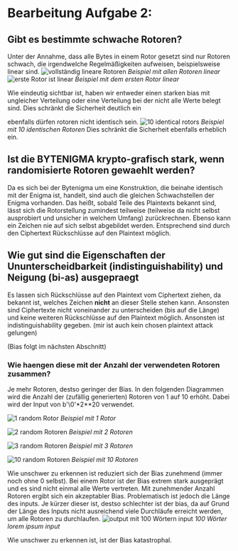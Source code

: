 # Bearbeitung Aufgabe 2:

## Gibt es bestimmte schwache Rotoren?

Unter der Annahme, dass alle Bytes in einem Rotor gesetzt sind nur Rotoren schwach, die irgendwelche Regelmäßigkeiten aufweisen, beispielsweise linear sind.
![vollständig lineare Rotoren](tests/empirical_analysis_results/linear_rotors.png?raw=true "vollständig lineare Rotoren")
*Beispiel mit allen Rotoren linear*
![erste Rotor ist linear](tests/empirical_analysis_results/one_linear_rotor.png?raw=true "erste Rotor ist linear")
*Beispiel mit dem ersten Rotor linear*

Wie eindeutig sichtbar ist, haben wir entweder einen starken bias mit ungleicher Verteilung oder eine Verteilung bei der nicht alle Werte belegt sind. Dies schränkt die Sicherheit deutlich ein

ebenfalls dürfen rotoren nicht identisch sein.
![10 identical rotors](tests/empirical_analysis_results/10_identical_rotors.png?raw=true "10 identical rotors")
*Beispiel mit 10 identischen Rotoren*
Dies schränkt die Sicherheit ebenfalls erheblich ein.
## Ist die BYTENIGMA krypto-grafisch stark, wenn randomisierte Rotoren gewaehlt werden?

Da es sich bei der Bytenigma um eine Konstruktion, die beinahe identisch mit der Enigma ist, handelt, sind auch die gleichen Schwachstellen der Enigma vorhanden. Das heißt, sobald Teile des Plaintexts bekannt sind, lässt sich die Rotorstellung zumindest teilweise (teilweise da nicht selbst ausprobiert und unsicher in welchem Umfang) zurückrechnen. 
Ebenso kann ein Zeichen nie auf sich selbst abgebildet werden. Entsprechend sind durch den Ciphertext Rückschlüsse auf den Plaintext möglich.


## Wie gut sind die Eigenschaften der Ununterscheidbarkeit (indistinguishability) und Neigung (bi-as) ausgepraegt

Es lassen sich Rückschlüsse auf den Plaintext vom Ciphertext ziehen, da bekannt ist, welches Zeichen **nicht** an dieser Stelle stehen kann. Ansonsten sind Ciphertexte nicht voneinander zu unterscheiden (bis auf die Länge) und keine weiteren Rückschlüsse auf den Plaintext möglich. Ansonsten ist indistinguishability gegeben. (mir ist auch kein chosen plaintext attack gelungen)


(Bias folgt im nächsten Abschnitt)

### Wie haengen diese mit der Anzahl der verwendeten Rotoren zusammen?

Je mehr Rotoren, destso geringer der Bias. In den folgenden Diagrammen wird die Anzahl der (zufällig generierten) Rotoren von 1 auf 10 erhöht. Dabei wird der Input von b'\0'*2**20 verwendet.

![](tests/empirical_analysis_results/1_rotor_random_input.png?raw=true "1 random Rotor")
*Beispiel mit 1 Rotor*

![](tests/empirical_analysis_results/2rotors.png?raw=true "2 random Rotoren")
*Beispiel mit 2 Rotoren*

![](tests/empirical_analysis_results/3rotors.png?raw=true "3 random Rotoren")
*Beispiel mit 3 Rotoren*


![](tests/empirical_analysis_results/10rotors.png?raw=true "10 random Rotoren")
*Beispiel mit 10 Rotoren*

Wie unschwer zu erkennen ist reduziert sich der Bias zunehmend (immer noch ohne 0 selbst). Bei einem Rotor ist der Bias extrem stark ausgeprägt und es sind nicht einmal alle Werte vertreten.
Mit zunehmender Anzahl Rotoren ergibt sich ein akzeptabler Bias. 
Problematisch ist jedoch die Länge des inputs. Je kürzer dieser ist, destso schlechter ist der bias, da auf Grund der Länge des Inputs nicht ausreichend viele Durchläufe erreicht werden, um alle Rotoren zu durchlaufen.
![](tests/empirical_analysis_results/100word_input_10_rotors.png?raw=true "output mit 100 Wörtern input")
*100 Wörter lorem ipsum input*

Wie unschwer zu erkennen ist, ist der Bias katastrophal.